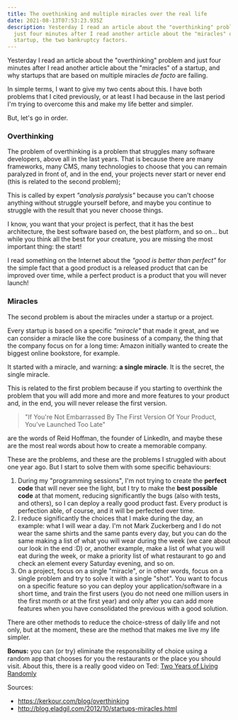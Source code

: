 ```yaml
---
title: The ovethinking and multiple miracles over the real life
date: 2021-08-13T07:53:23.935Z
description: Yesterday I read an article about the "overthinking" problem and
  just four minutes after I read another article about the "miracles" of a
  startup, the two bankruptcy factors.
---
```

Yesterday I read an article about the "overthinking" problem and just four minutes after I read another article about the "miracles" of a startup, and why startups that are based on multiple miracles *de facto* are failing.

In simple terms, I want to give my two cents about this. I have both problems that I cited previously, or at least I had because in the last period I'm trying to overcome this and make my life better and simpler. 

But, let's go in order. 

### Overthinking

The problem of overthinking is a problem that struggles many software developers, above all in the last years. That is because there are many frameworks, many CMS, many technologies to choose that you can remain paralyzed in front of, and in the end, your projects never start or never end (this is related to the second problem);

This is called by expert *"analysis paralysis"* because you can't choose anything without struggle yourself before, and maybe you continue to struggle with the result that you never choose things. 

I know, you want that your project is perfect, that it has the best architecture, the best software based on, the best platform, and so on... but while you think all the best for your creature, you are missing the most important thing: the start! 

I read something on the Internet about the *"good is better than perfect"* for the simple fact that a good product is a released product that can be improved over time, while a perfect product is a product that you will never launch!

### Miracles

The second problem is about the miracles under a startup or a project. 

Every startup is based on a specific *"miracle"* that made it great, and we can consider a miracle like the core business of a company, the thing that the company focus on for a long time: Amazon initially wanted to create the biggest online bookstore, for example. 

It started with a miracle, and warning: **a single miracle**. It is the secret, the single miracle. 

This is related to the first problem because if you starting to overthink the problem that you will add more and more and more features to your product and, in the end, you will never release the first version. 

> "If You're Not Embarrassed By The First Version Of Your Product, You’ve Launched Too Late"

are the words of Reid Hoffman, the founder of LinkedIn, and maybe these are the most real words about how to create a memorable company.

These are the problems, and these are the problems I struggled with about one year ago. But I start to solve them with some specific behaviours: 

1. During my "programming sessions", I'm not trying to create the **perfect** **code** that will never see the light, but I try to make the **best possible code** at that moment, reducing significantly the bugs (also with tests, and others), so I can deploy a really good product fast. Every product is perfection able, of course, and it will be perfected over time.
2. I reduce significantly the choices that I make during the day, an example: what I will wear a day. I'm not Mark Zuckerberg and I do not wear the same shirts and the same pants every day, but you can do the same making a list of what you will wear during the week (we care about our look in the end :D) or, another example, make a list of what you will eat during the week, or make a priority list of what restaurant to go and check an element every Saturday evening, and so on.
3. On a project, focus on a single "miracle", or in other words, focus on a single problem and try to solve it with a single "shot". You want to focus on a specific feature so you can deploy your application/software in a short time, and train the first users (you do not need one million users in the first month or at the first year) and only after you can add more features when you have consolidated the previous with a good solution.

There are other methods to reduce the choice-stress of daily life and not only, but at the moment, these are the method that makes me live my life simpler. 

**Bonus:** you can (or try) eliminate the responsibility of choice using a random app that chooses for you the restaurants or the place you should visit. About this, there is a really good video on Ted: [Two Years of Living Randomly](https://www.ted.com/talks/max_hawkins_two_years_of_living_randomly)

Sources: 

* https://kerkour.com/blog/overthinking
* http://blog.eladgil.com/2012/10/startups-miracles.html